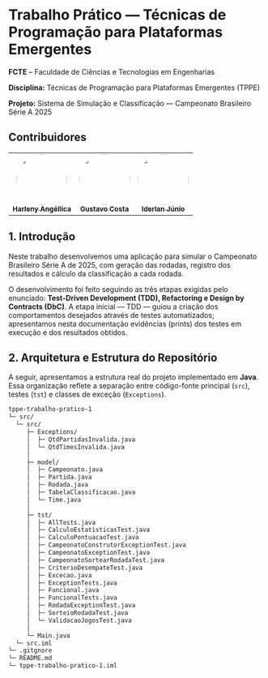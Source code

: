 # Trabalho Prático — Técnicas de Programação para Plataformas Emergentes

**FCTE** – Faculdade de Ciências e Tecnologias em Engenharias

**Disciplina:** Técnicas de Programação para Plataformas Emergentes (TPPE)

**Projeto:** Sistema de Simulação e Classificação — Campeonato Brasileiro Série A 2025

## Contribuidores 

<table>
  <tr>
    <td align="center"><a href="https://github.com/Angelicahaas"><img style="border-radius: 50%;" src="https://github.com/Angelicahaas.png" width="100px;" alt=""/><br /><sub><b>Harleny Angéllica</b></sub></a><br />   
    <td align="center"><a href="https://github.com/cwtshh "><img style="border-radius: 50%;" src="https://github.com/cwtshh.png" width="100px;" alt=""/><br /><sub><b>Gustavo Costa</b></sub></a><br />
    <td align="center"><a href="https://github.com/IderlanJ"><img style="border-radius: 50%;" src="https://github.com/IderlanJ.png" width="100px;" alt=""/><br /><sub><b>Iderlan Júnio</b></sub></a><br />
  </tr>
</table>  

  ## 1. Introdução
Neste trabalho desenvolvemos uma aplicação para simular o Campeonato Brasileiro Série A de 2025, com geração das rodadas, registro dos resultados e cálculo da classificação a cada rodada.

O desenvolvimento foi feito seguindo as três etapas exigidas pelo enunciado: **Test-Driven Development (TDD), Refactoring e Design by Contracts (DbC)**. A etapa inicial — TDD — guiou a criação dos comportamentos desejados através de testes automatizados; apresentamos nesta documentação evidências (prints) dos testes em execução e dos resultados obtidos.

## 2. Arquitetura e Estrutura do Repositório

A seguir, apresentamos a estrutura real do projeto implementado em **Java**.  
Essa organização reflete a separação entre código-fonte principal (`src`), testes (`tst`) e classes de exceção (`Exceptions`).

```bash
tppe-trabalho-pratico-1
└─ src/
  └─ src/
     ├─ Exceptions/
     │  ├─ QtdPartidasInvalida.java
     │  └─ QtdTimesInvalida.java
     │
     ├─ model/
     │  ├─ Campeonato.java
     │  ├─ Partida.java
     │  ├─ Rodada.java
     │  ├─ TabelaClassificacao.java
     │  └─ Time.java
     │
     ├─ tst/
     │  ├─ AllTests.java
     │  ├─ CalculoEstatisticasTest.java
     │  ├─ CalculoPontuacaoTest.java
     │  ├─ CampeonatoConstrutorExceptionTest.java
     │  ├─ CampeonatoExceptionTest.java
     │  ├─ CampeonatoSortearRodadaTest.java
     │  ├─ CriterioDesempateTest.java
     │  ├─ Excecao.java
     │  ├─ ExceptionTests.java
     │  ├─ Funcional.java
     │  ├─ FuncionalTests.java
     │  ├─ RodadaExceptionTest.java
     │  ├─ SorteioRodadaTest.java
     │  └─ ValidacaoJogosTest.java
     │
     └─ Main.java
  └─ src.iml
└─ .gitgnore
└─ README.md
└─ tppe-trabalho-pratico-1.iml
```
